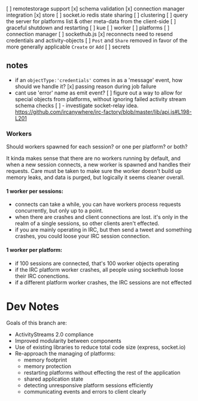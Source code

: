 [ ] remotestorage support
[x] schema validation
[x] connection manager integration
[x] store
[ ] socket.io redis state sharing
[ ] clustering
[ ] query the server for platforms list & other meta-data from the client-side
[ ] graceful shutdown and restarting
  [ ] kue
  [ ] worker
  [ ] platforms
  [ ] connection manager
  [ ] sockethub.js
[x] reconnects need to resend credentials and activity-objects
[ ] `Post` and `Share` removed in favor of the more generally applicable `Create` or `Add`
[ ] secrets

## notes
- if an `objectType:'credentials'` comes in as a 'message' event, how should
  we handle it?
[x] passing reason during job failure
- cant use 'error' name as emit event?
[ ] figure out a way to allow for special objects from platforms, without ignoring failed activity stream schema checks
[ ] - investigate socket-relay idea. https://github.com/ircanywhere/irc-factory/blob/master/lib/api.js#L198-L201

### Workers
Should workers spawned for each session? or one per platform? or both? 

It kinda makes sense that there are no workers running by default, and when a new session connects, a new worker is spawned and handles their requests. Care must be taken to make sure the worker doesn't build up memory leaks, and data is purged, but logically it seems cleaner overall.
 
 #### 1 worker per sessions:
 - connects can take a while, you can have workers process requests concurrently, but only up to a point. 
 - when there are crashes and client connections are lost. it's only in the realm of a single sessions, so other clients aren't effected.
 - if you are mainly operating in IRC, but then send a tweet and something crashes, you could loose your IRC session connection.

 #### 1 worker per platform:
 - if 100 sessions are connected, that's 100 worker objects operating
 - if the IRC platform worker crashes, all people using sockethub loose their IRC conenctions.
 - if a different platform worker crashes, the IRC sessions are not effected
 

# Dev Notes

Goals of this branch are:

* ActivityStreams 2.0 compliance
* Improved modularity between components
* Use of existing libraries to reduce total code size (express, socket.io)
* Re-approach the managing of platforms:
    - memory footprint
    - memory protection
    - restarting platforms without effecting the rest of the application
    - shared application state
    - detecting unresponsive platform sessions efficiently
    - communicating events and errors to client clearly


